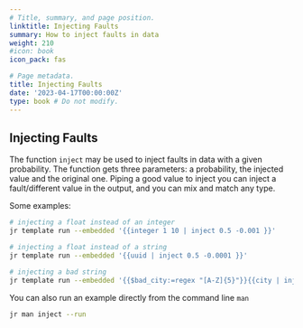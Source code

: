 ```yaml
---
# Title, summary, and page position.
linktitle: Injecting Faults
summary: How to inject faults in data
weight: 210
#icon: book
icon_pack: fas

# Page metadata.
title: Injecting Faults
date: '2023-04-17T00:00:00Z'
type: book # Do not modify.
---
```


## Injecting Faults

The function `inject` may be used to inject faults in data with a given probability.
The function gets three parameters: a probability, the injected value and the original one.
Piping a good value to inject you can inject a fault/different value in the output, and you can mix and match any type.

Some examples:
```bash
# injecting a float instead of an integer
jr template run --embedded '{{integer 1 10 | inject 0.5 -0.001 }}'

# injecting a float instead of a string
jr template run --embedded '{{uuid | inject 0.5 -0.0001 }}'

# injecting a bad string
jr template run --embedded '{{$bad_city:=regex "[A-Z]{5}"}}{{city | inject 0.5 $bad_city }}'
```

You can also run an example directly from the command line `man`

```bash
jr man inject --run
```
